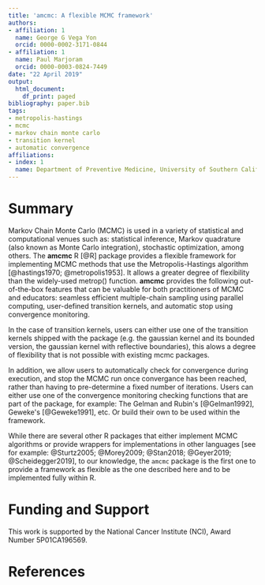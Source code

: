 ```yaml
---
title: 'amcmc: A flexible MCMC framework'
authors:
- affiliation: 1
  name: George G Vega Yon
  orcid: 0000-0002-3171-0844
- affiliation: 1
  name: Paul Marjoram
  orcid: 0000-0003-0824-7449
date: "22 April 2019"
output:
  html_document:
    df_print: paged
bibliography: paper.bib
tags:
- metropolis-hastings
- mcmc
- markov chain monte carlo
- transition kernel
- automatic convergence
affiliations:
- index: 1
  name: Department of Preventive Medicine, University of Southern California
---
```


# Summary

Markov Chain Monte Carlo (MCMC) is used in a variety of statistical and computational venues such as: statistical inference, Markov quadrature (also known as Monte Carlo integration), stochastic optimization, among others. The **amcmc** R [@R] package provides a flexible framework for implementing MCMC methods that use the Metropolis-Hastings algorithm [@hastings1970; @metropolis1953]. It allows a greater degree of flexibility than the widely-used metrop() function.  **amcmc** provides the following out-of-the-box features that can be valuable for both practitioners of MCMC and educators: seamless efficient multiple-chain sampling using parallel computing, user-defined transition kernels, and automatic stop using convergence monitoring.

In the case of transition kernels, users can either use one of the transition kernels shipped with the package (e.g. the gaussian kernel and its bounded version, the gaussian kernel with reflective boundaries), this alows a degree of flexibility that is not possible with existing mcmc packages.

In addition, we allow users to automatically check for convergence during execution, and stop the MCMC run once convergance has been reached, rather than having to pre-determine a fixed number of iterations. Users can either use one of the convergence monitoring checking functions that are part of the package, for example: The Gelman and Rubin's [@Gelman1992], Geweke's [@Geweke1991], etc. Or build their own to be used within the framework.

While there are several other R packages that either implement MCMC algorithms or provide wrappers for implementations in other languages [see for example: @Sturtz2005; @Morey2009; @Stan2018; @Geyer2019; @Scheidegger2019], to our knowledge, the `amcmc` package is the first one to provide a framework as flexible as the one described here and to be implemented fully within R.

# Funding and Support

This work is supported by the National Cancer Institute (NCI), Award Number 5P01CA196569.

# References
